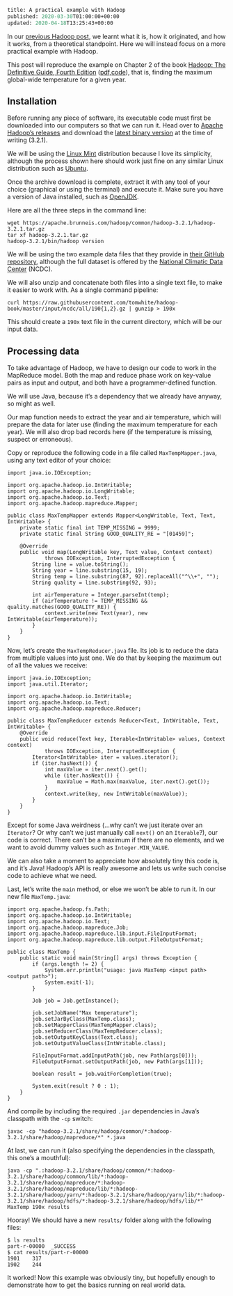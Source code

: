 ```meta
title: A practical example with Hadoop
published: 2020-03-30T01:00:00+00:00
updated: 2020-04-18T13:25:43+00:00
```

In our [previous Hadoop post](/blog/mdad/introduction-to-hadoop-and-its-mapreduce/), we learnt what it is, how it originated, and how it works, from a theoretical standpoint. Here we will instead focus on a more practical example with Hadoop.

This post will reproduce the example on Chapter 2 of the book [Hadoop: The Definitive Guide, Fourth Edition](http://www.hadoopbook.com/) ([pdf,](http://grut-computing.com/HadoopBook.pdf)[code](http://www.hadoopbook.com/code.html)), that is, finding the maximum global-wide temperature for a given year.

## Installation

Before running any piece of software, its executable code must first be downloaded into our computers so that we can run it. Head over to [Apache Hadoop’s releases](http://hadoop.apache.org/releases.html) and download the [latest binary version](https://www.apache.org/dyn/closer.cgi/hadoop/common/hadoop-3.2.1/hadoop-3.2.1.tar.gz) at the time of writing (3.2.1).

We will be using the [Linux Mint](https://linuxmint.com/) distribution because I love its simplicity, although the process shown here should work just fine on any similar Linux distribution such as [Ubuntu](https://ubuntu.com/).

Once the archive download is complete, extract it with any tool of your choice (graphical or using the terminal) and execute it. Make sure you have a version of Java installed, such as [OpenJDK](https://openjdk.java.net/).

Here are all the three steps in the command line:

```
wget https://apache.brunneis.com/hadoop/common/hadoop-3.2.1/hadoop-3.2.1.tar.gz
tar xf hadoop-3.2.1.tar.gz
hadoop-3.2.1/bin/hadoop version
```

We will be using the two example data files that they provide in [their GitHub repository](https://github.com/tomwhite/hadoop-book/tree/master/input/ncdc/all), although the full dataset is offered by the [National Climatic Data Center](https://www.ncdc.noaa.gov/) (NCDC).

We will also unzip and concatenate both files into a single text file, to make it easier to work with. As a single command pipeline:

```
curl https://raw.githubusercontent.com/tomwhite/hadoop-book/master/input/ncdc/all/190{1,2}.gz | gunzip > 190x
```

This should create a `190x` text file in the current directory, which will be our input data.

## Processing data

To take advantage of Hadoop, we have to design our code to work in the MapReduce model. Both the map and reduce phase work on key-value pairs as input and output, and both have a programmer-defined function.

We will use Java, because it’s a dependency that we already have anyway, so might as well.

Our map function needs to extract the year and air temperature, which will prepare the data for later use (finding the maximum temperature for each year). We will also drop bad records here (if the temperature is missing, suspect or erroneous).

Copy or reproduce the following code in a file called `MaxTempMapper.java`, using any text editor of your choice:

```
import java.io.IOException;

import org.apache.hadoop.io.IntWritable;
import org.apache.hadoop.io.LongWritable;
import org.apache.hadoop.io.Text;
import org.apache.hadoop.mapreduce.Mapper;

public class MaxTempMapper extends Mapper<LongWritable, Text, Text, IntWritable> {
    private static final int TEMP_MISSING = 9999;
    private static final String GOOD_QUALITY_RE = "[01459]";

    @Override
    public void map(LongWritable key, Text value, Context context)
            throws IOException, InterruptedException {
        String line = value.toString();
        String year = line.substring(15, 19);
        String temp = line.substring(87, 92).replaceAll("^\\+", "");
        String quality = line.substring(92, 93);

        int airTemperature = Integer.parseInt(temp);
        if (airTemperature != TEMP_MISSING && quality.matches(GOOD_QUALITY_RE)) {
            context.write(new Text(year), new IntWritable(airTemperature));
        }
    }
}
```

Now, let’s create the `MaxTempReducer.java` file. Its job is to reduce the data from multiple values into just one. We do that by keeping the maximum out of all the values we receive:

```
import java.io.IOException;
import java.util.Iterator;

import org.apache.hadoop.io.IntWritable;
import org.apache.hadoop.io.Text;
import org.apache.hadoop.mapreduce.Reducer;

public class MaxTempReducer extends Reducer<Text, IntWritable, Text, IntWritable> {
    @Override
    public void reduce(Text key, Iterable<IntWritable> values, Context context)
            throws IOException, InterruptedException {
        Iterator<IntWritable> iter = values.iterator();
        if (iter.hasNext()) {
            int maxValue = iter.next().get();
            while (iter.hasNext()) {
                maxValue = Math.max(maxValue, iter.next().get());
            }
            context.write(key, new IntWritable(maxValue));
        }
    }
}
```

Except for some Java weirdness (…why can’t we just iterate over an `Iterator`? Or why can’t we just manually call `next()` on an `Iterable`?), our code is correct. There can’t be a maximum if there are no elements, and we want to avoid dummy values such as `Integer.MIN_VALUE`.

We can also take a moment to appreciate how absolutely tiny this code is, and it’s Java! Hadoop’s API is really awesome and lets us write such concise code to achieve what we need.

Last, let’s write the `main` method, or else we won’t be able to run it. In our new file `MaxTemp.java`:

```
import org.apache.hadoop.fs.Path;
import org.apache.hadoop.io.IntWritable;
import org.apache.hadoop.io.Text;
import org.apache.hadoop.mapreduce.Job;
import org.apache.hadoop.mapreduce.lib.input.FileInputFormat;
import org.apache.hadoop.mapreduce.lib.output.FileOutputFormat;

public class MaxTemp {
    public static void main(String[] args) throws Exception {
        if (args.length != 2) {
            System.err.println("usage: java MaxTemp <input path> <output path>");
            System.exit(-1);
        }

        Job job = Job.getInstance();

        job.setJobName("Max temperature");
        job.setJarByClass(MaxTemp.class);
        job.setMapperClass(MaxTempMapper.class);
        job.setReducerClass(MaxTempReducer.class);
        job.setOutputKeyClass(Text.class);
        job.setOutputValueClass(IntWritable.class);

        FileInputFormat.addInputPath(job, new Path(args[0]));
        FileOutputFormat.setOutputPath(job, new Path(args[1]));

        boolean result = job.waitForCompletion(true);

        System.exit(result ? 0 : 1);
    }
}
```

And compile by including the required `.jar` dependencies in Java’s classpath with the `-cp` switch:

```
javac -cp "hadoop-3.2.1/share/hadoop/common/*:hadoop-3.2.1/share/hadoop/mapreduce/*" *.java
```

At last, we can run it (also specifying the dependencies in the classpath, this one’s a mouthful):

```
java -cp ".:hadoop-3.2.1/share/hadoop/common/*:hadoop-3.2.1/share/hadoop/common/lib/*:hadoop-3.2.1/share/hadoop/mapreduce/*:hadoop-3.2.1/share/hadoop/mapreduce/lib/*:hadoop-3.2.1/share/hadoop/yarn/*:hadoop-3.2.1/share/hadoop/yarn/lib/*:hadoop-3.2.1/share/hadoop/hdfs/*:hadoop-3.2.1/share/hadoop/hdfs/lib/*" MaxTemp 190x results
```

Hooray! We should have a new `results/` folder along with the following files:

```
$ ls results
part-r-00000  _SUCCESS
$ cat results/part-r-00000 
1901	317
1902	244
```

It worked! Now this example was obviously tiny, but hopefully enough to demonstrate how to get the basics running on real world data.
